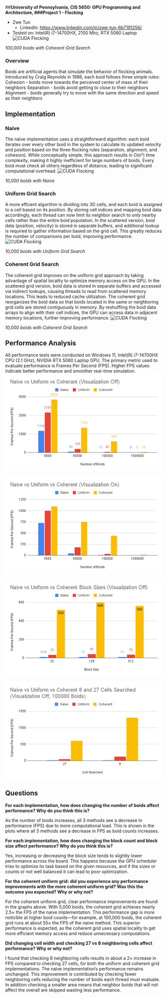##**University of Pennsylvania, CIS 5650: GPU Programming and Architecture,
###Project 1 - Flocking**

* Zwe Tun
  * LinkedIn: https://www.linkedin.com/in/zwe-tun-6b7191256/
* Tested on: Intel(R) i7-14700HX, 2100 Mhz, RTX 5060 Laptop
![CUDA Flocking](images/CUDA-Flocking.gif)

*100,000 boids with Coherent Grid Search* 
### Overview 
Boids are artificial agents that simulate the behavior of flocking animals. Introduced by Craig Reynolds in 1986, each boid follows three simple rules:
Cohesion - boids move towards the perceived center of mass of their neighbors
Separation - boids avoid getting to close to their neighbors
Alignment - boids generally try to move with the same direction and speed as their neighbors

## Implementation 

### Naive 
The naive implementation uses a straightforward algorithm: each boid iterates over every other boid in the system to calculate its updated velocity and position based on the three flocking rules (separation, alignment, and cohesion).
While conceptually simple, this approach results in O(n²) time complexity, making it highly inefficient for large numbers of boids. Every boid must check all others regardless of distance, leading to significant computational overhead.
![CUDA Flocking](images/Naive-CUDA-Flocking.gif)

*10,000 boids with Naive*

### Uniform Grid Search
A more effcient algorithm is dividing into 3D cells, and each boid is assigned to a cell based on its position. By storing cell indices and mapping boid data accordingly, each thread can now limit its neighbor search to only nearby cells rather than the entire boid population.
In the scattered version, boid data (position, velocity) is stored in separate buffers, and additional lookup is required to gather information based on the grid cell. This greatly reduces the number of comparisons per boid, improving performance. 
![CUDA Flocking](images/Uniform-CUDA-Flocking.gif)

*10,000 boids with Uniform Grid Search*

### Coherent Grid Search 
The coherent grid improves on the uniform grid approach by taking advantage of spatial locality to optimize memory access on the GPU. In the scattered grid version, boid data is stored in separate buffers and accessed via indirect lookups, causing threads to read from scattered memory locations. This leads to reduced cache utilization. The coherent grid reorganizes the boid data so that boids located in the same or neighboring grid cells are stored contiguously in memory. By reshuffling the boid data arrays to align with their cell indices, the GPU can access data in adjacent memory locations, further improving performance. 
![CUDA Flocking](images/Coherant-CUDA-Flocking.gif)

*10,000 boids with Coherent Grid Search*  

## Performance Analysis
All performance tests were conducted on Windows 11, Intel(R) i7-14700HX CPU (2.1 GHz), NVIDIA RTX 5060 Laptop GPU. The primary metric used to evaluate performance is Frames Per Second (FPS). Higher FPS values indicate better performance and smoother real-time simulation.
![CUDA Flocking](images/Off.png)

![CUDA Flocking](images/On.png)

![CUDA Flocking](images/Blocks.png)

![CUDA Flocking](images/CellSearched.png)

## Questions 
**For each implementation, how does changing the number of boids affect performance? Why do you think this is?**

As the number of boids increases, all 3 methods see a decrease in performance (FPS) due to more computational load. This is shown in the plots where all 3 methods see a decrease in FPS as boid counts increases. 

**For each implementation, how does changing the block count and block size affect performance? Why do you think this is?**

Yes, increasing or decreasing the block size tends to slightly lower performance across the board. This happens because the GPU scheduler tries to optimize its task based on the given resources, and if the sizes or counts or not well balanced it can lead to poor optimization. 

**For the coherent uniform grid: did you experience any performance improvements with the more coherent uniform grid? Was this the outcome you expected? Why or why not?**

For the coherent uniform grid, clear performance improvements are found in the graphs above. With 5,000 boids, the coherent grid achieves nearly 2.5× the FPS of the naive implementation. This performance gap is more noticible at higher boid counts—for example, at 100,000 boids, the coherent grid runs at about 55× the FPS of the naive method. This superior performance is expected, as the coherent grid uses spatial locality to get more efficient memory access and reduce unnecessary computations.

**Did changing cell width and checking 27 vs 8 neighboring cells affect performance? Why or why not?**

I found that checking 8 neighboring cells results in about a 2× increase in FPS compared to checking 27 cells, for both the uniform and coherent grid implementations. The naive implementation’s performance remains unchanged. This improvement is contributed by checking fewer neighboring cells reducing the number of boids each thread must evaluate. In addition checking a smaller area means that neighbor boids that will not affect the overall are skipped wasting less performance. 

